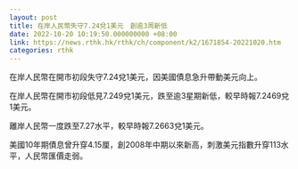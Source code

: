 ```yaml
---
layout: post
title: 在岸人民幣失守7.24兌1美元　創逾3周新低
date: 2022-10-20 10:19:50.000000000 +08:00
link: https://news.rthk.hk/rthk/ch/component/k2/1671854-20221020.htm
categories: rthk
---
```


在岸人民幣在開市初段失守7.24兌1美元，因美國債息急升帶動美元向上。

在岸人民幣在開市初段低見7.249兌1美元，跌至逾3星期新低，較早時報7.2469兌1美元。

離岸人民幣一度跌至7.27水平，較早時報7.2663兌1美元。

美國10年期債息曾升穿4.15厘，創2008年中期以來新高，刺激美元指數升穿113水平，人民幣匯價走弱。
